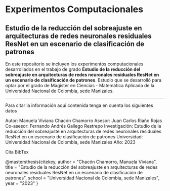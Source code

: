 # Experimentos Computacionales
## Estudio de la reducción del sobreajuste en arquitecturas de redes neuronales residuales ResNet en un escenario de clasificación de patrones

En este repositorio se incluyen los experimentos computacionales desarrollados en el trabajo de grado **Estudio de la reducción del sobreajuste en arquitecturas de redes neuronales residuales ResNet en un escenario de clasificación de patrones**. Estudio que se desarrolló para optar por el grado de Magister en Ciencias -  Matemática Aplicada de la Universidad Nacional de Colombia, sede Manizales. 

---
Para citar la información aqui contenida tenga en cuenta los siguientes datos

Autor: Manuela Viviana Chacón Chamorro
Asesor: Juan Carlos Riaño Rojas
Co-asesor: Fernando Andrés Gallego Restrepo
Investigación: Estudio de la reducción del sobreajuste en arquitecturas de redes neuronales residuales ResNet en un escenario de clasificación de patrones
Universidad: Universidad Nacional de Colombia, sede Manizales
Año: 2023

Cita BibTex

@mastersthesis{citekey,
  author  = "Chacón Chamorro, Manuela Viviana",
  title   = "Estudio de la reducción del sobreajuste en arquitecturas de redes neuronales residuales ResNet en un escenario de clasificación de patrones",
  school  = "Universidad Nacional de Colombia, sede Manizales",
  year    = "2023"
}
